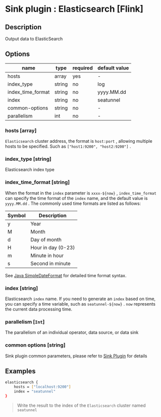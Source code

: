 # Sink plugin : Elasticsearch [Flink]

## Description

Output data to ElasticSearch

## Options

| name              | type   | required | default value |
| ----------------- | ------ | -------- | ------------- |
| hosts             | array  | yes      | -             |
| index_type        | string | no       | log           |
| index_time_format | string | no       | yyyy.MM.dd    |
| index             | string | no       | seatunnel     |
| common-options    | string | no       | -             |
| parallelism       | int    | no       | -             |

### hosts [array]

`Elasticsearch` cluster address, the format is `host:port` , allowing multiple hosts to be specified. Such as `["host1:9200", "host2:9200"]` .

### index_type [string]

Elasticsearch index type

### index_time_format [string]

When the format in the `index` parameter is `xxxx-${now}` , `index_time_format` can specify the time format of the `index` name, and the default value is `yyyy.MM.dd` . The commonly used time formats are listed as follows:

| Symbol | Description        |
| ------ | ------------------ |
| y      | Year               |
| M      | Month              |
| d      | Day of month       |
| H      | Hour in day (0-23) |
| m      | Minute in hour     |
| s      | Second in minute   |

See [Java SimpleDateFormat](https://docs.oracle.com/javase/tutorial/i18n/format/simpleDateFormat.html) for detailed time format syntax.

### index [string]

Elasticsearch `index` name. If you need to generate an `index` based on time, you can specify a time variable, such as `seatunnel-${now}` . `now` represents the current data processing time.

### parallelism [`Int`]

The parallelism of an individual operator, data source, or data sink

### common options [string]

Sink plugin common parameters, please refer to [Sink Plugin](./sink-plugin.md) for details

## Examples

```bash
elasticsearch {
    hosts = ["localhost:9200"]
    index = "seatunnel"
}
```

> Write the result to the index of the `Elasticsearch` cluster named `seatunnel`
